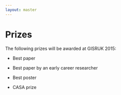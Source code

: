 ```yaml
---
layout: master
---
```


Prizes
==================

The following prizes will be awarded at GISRUK 2015:

 - Best paper

 - Best paper by an early career researcher

 - Best poster

 - CASA prize

